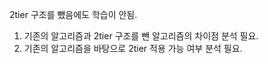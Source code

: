 2tier 구조를 뺐음에도 학습이 안됨.
1. 기존의 알고리즘과 2tier 구조를 뺀 알고리즘의 차이점 분석 필요.
2. 기존의 알고리즘을 바탕으로 2tier 적용 가능 여부 분석 필요.
